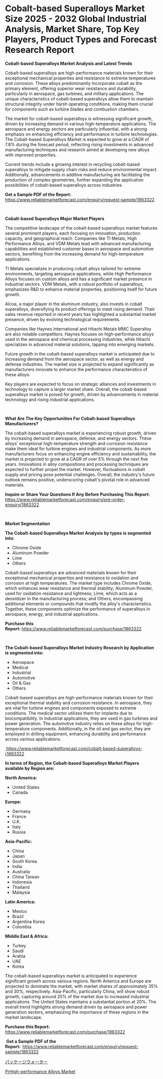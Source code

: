 <p><h1>Cobalt-based Superalloys Market Size 2025 - 2032 Global Industrial Analysis, Market Share, Top Key Players, Product Types and Forecast Research Report</h1></p><p><strong>Cobalt-based Superalloys Market Analysis and Latest Trends</strong></p>
<p><p>Cobalt-based superalloys are high-performance materials known for their exceptional mechanical properties and resistance to extreme temperatures and corrosion. These alloys predominantly incorporate cobalt as the primary element, offering superior wear resistance and durability, particularly in aerospace, gas turbines, and military applications. The unique characteristics of cobalt-based superalloys allow them to maintain structural integrity under harsh operating conditions, making them crucial for components such as turbine blades and combustion chambers.</p><p>The market for cobalt-based superalloys is witnessing significant growth, driven by increasing demand in various high-temperature applications. The aerospace and energy sectors are particularly influential, with a strong emphasis on enhancing efficiency and performance in turbine technologies. The Cobalt-based Superalloys Market is expected to grow at a CAGR of 7.8% during the forecast period, reflecting rising investments in advanced manufacturing techniques and research aimed at developing new alloys with improved properties.</p><p>Current trends include a growing interest in recycling cobalt-based superalloys to mitigate supply chain risks and reduce environmental impact. Additionally, advancements in additive manufacturing are facilitating the production of complex geometries, further expanding the application possibilities of cobalt-based superalloys across industries.</p></p>
<p><strong>Get a Sample PDF of the Report:&nbsp;</strong> <a href="https://www.reliablemarketforecast.com/enquiry/request-sample/1863322?utm_campaign=1102&utm_medium=2&utm_source=Github&utm_content=ia&utm_term=04022025&utm_id=cobalt-based-superalloys">https://www.reliablemarketforecast.com/enquiry/request-sample/1863322</a></p>
<p>&nbsp;</p>
<p><strong>Cobalt-based Superalloys Major Market Players</strong></p>
<p><p>The competitive landscape of the cobalt-based superalloys market features several prominent players, each focusing on innovation, production capacity, and geographical reach. Companies like TI Metals, High Performance Alloys, and VDM Metals lead with advanced manufacturing capabilities and established customer bases in aerospace and automotive sectors, benefiting from the increasing demand for high-temperature applications.</p><p>TI Metals specializes in producing cobalt alloys tailored for extreme environments, targeting aerospace applications, while High Performance Alloys focuses on custom alloys and has a significant market presence in industrial sectors. VDM Metals, with a robust portfolio of superalloys, emphasizes R&D to enhance material properties, positioning itself for future growth. </p><p>Alcoa, a major player in the aluminum industry, also invests in cobalt superalloys, diversifying its product offerings to meet rising demand. Their sales revenue reported in recent years has highlighted a substantial market presence, driven by evolving technological requirements. </p><p>Companies like Haynes International and Hitachi Metals MMC Superalloy are also notable competitors. Haynes focuses on high-performance alloys used in the aerospace and chemical processing industries, while Hitachi specializes in advanced material solutions, tapping into emerging markets.</p><p>Future growth in the cobalt-based superalloys market is anticipated due to increasing demand from the aerospace sector, as well as energy and defense industries. The market size is projected to expand significantly as manufacturers innovate to enhance the performance characteristics of these alloys.</p><p>Key players are expected to focus on strategic alliances and investments in technology to capture a larger market share. Overall, the cobalt-based superalloys market is poised for growth, driven by advancements in material technology and rising industrial applications.</p></p>
<p>&nbsp;</p>
<p><strong>What Are The Key Opportunities For Cobalt-based Superalloys Manufacturers?</strong></p>
<p><p>The cobalt-based superalloys market is experiencing robust growth, driven by increasing demand in aerospace, defense, and energy sectors. These alloys' exceptional high-temperature strength and corrosion resistance make them ideal for turbine engines and industrial components. As more manufacturers focus on enhancing engine efficiency and sustainability, the market is projected to grow at a CAGR of over 5% through the next five years. Innovations in alloy compositions and processing techniques are expected to further propel the market. However, fluctuations in cobalt supply and pricing pose potential challenges. Overall, the industry's future outlook remains positive, underscoring cobalt's pivotal role in advanced materials.</p></p>
<p><strong>Inquire or Share Your Questions If Any Before Purchasing This Report:</strong> <a href="https://www.reliablemarketforecast.com/enquiry/pre-order-enquiry/1863322?utm_campaign=1102&utm_medium=2&utm_source=Github&utm_content=ia&utm_term=04022025&utm_id=cobalt-based-superalloys">https://www.reliablemarketforecast.com/enquiry/pre-order-enquiry/1863322</a></p>
<p>&nbsp;</p>
<p><strong>Market Segmentation</strong></p>
<p><strong>The Cobalt-based Superalloys Market Analysis by types is segmented into:</strong></p>
<p><ul><li>Chrome Oxide</li><li>Aluminum Powder</li><li>Lime</li><li>Others</li></ul></p>
<p><p>Cobalt-based superalloys are advanced materials known for their exceptional mechanical properties and resistance to oxidation and corrosion at high temperatures. The market type includes Chrome Oxide, which enhances wear resistance and thermal stability; Aluminum Powder, used for oxidation resistance and lightness; Lime, which acts as a deoxidizer in the manufacturing process; and Others, encompassing additional elements or compounds that modify the alloy's characteristics. Together, these components optimize the performance of superalloys in aerospace, energy, and industrial applications.</p></p>
<p><strong>Purchase this Report:&nbsp;</strong><a href="https://www.reliablemarketforecast.com/purchase/1863322?utm_campaign=1102&utm_medium=2&utm_source=Github&utm_content=ia&utm_term=04022025&utm_id=cobalt-based-superalloys">https://www.reliablemarketforecast.com/purchase/1863322</a></p>
<p>&nbsp;</p>
<p><strong>The Cobalt-based Superalloys Market Industry Research by Application is segmented into:</strong></p>
<p><ul><li>Aerospace</li><li>Medical</li><li>Industrial</li><li>Automotive</li><li>Oil & Gas</li><li>Others</li></ul></p>
<p><p>Cobalt-based superalloys are high-performance materials known for their exceptional thermal stability and corrosion resistance. In aerospace, they are vital for turbine engines and components exposed to extreme conditions. The medical sector utilizes them for implants due to biocompatibility. In industrial applications, they are used in gas turbines and power generation. The automotive industry relies on these alloys for high-temperature components. Additionally, in the oil and gas sector, they are employed in drilling equipment, enhancing durability and performance across various applications.</p></p>
<p><a href="https://www.reliablemarketforecast.com/cobalt-based-superalloys-r1863322?utm_campaign=1102&utm_medium=2&utm_source=Github&utm_content=ia&utm_term=04022025&utm_id=cobalt-based-superalloys">&nbsp;https://www.reliablemarketforecast.com/cobalt-based-superalloys-r1863322</a></p>
<p><strong>In terms of Region, the Cobalt-based Superalloys Market Players available by Region are:</strong></p>
<p>
    <p> <strong> North America: </strong>
        <ul>
            <li>United States</li>
            <li>Canada</li>
        </ul>
        </p> 
    <p> <strong> Europe: </strong>
        <ul>
            <li>Germany</li>
            <li>France</li>
            <li>U.K.</li>
            <li>Italy</li>
            <li>Russia</li>
        </ul>
        </p> 
    <p> <strong> Asia-Pacific: </strong>
        <ul>
            <li>China</li>
            <li>Japan</li>
            <li>South Korea</li>
            <li>India</li>
            <li>Australia</li>
            <li>China Taiwan</li>
            <li>Indonesia</li>
            <li>Thailand</li>
            <li>Malaysia</li>
        </ul>
        </p> 
    <p> <strong> Latin America: </strong>
        <ul>
            <li>Mexico</li>
            <li>Brazil</li>
            <li>Argentina Korea</li>
            <li>Colombia</li>
        </ul>
        </p> 
    <p> <strong> Middle East & Africa: </strong>
        <ul>
            <li>Turkey</li>
            <li>Saudi</li>
            <li>Arabia</li>
            <li>UAE</li>
            <li>Korea</li>
        </ul>
    </p>
    </p>
<p><p>The cobalt-based superalloys market is anticipated to experience significant growth across various regions. North America and Europe are projected to dominate the market, with market shares of approximately 35% and 30%, respectively. Asia-Pacific, particularly China, will show robust growth, capturing around 25% of the market due to increased industrial applications. The United States maintains a substantial portion at 20%. The overall trend highlights strong demand driven by aerospace and power generation sectors, emphasizing the importance of these regions in the market landscape.</p></p>
<p><strong>Purchase this Report: </strong><a href="https://www.reliablemarketforecast.com/purchase/1863322?utm_campaign=1102&utm_medium=2&utm_source=Github&utm_content=ia&utm_term=04022025&utm_id=cobalt-based-superalloys">https://www.reliablemarketforecast.com/purchase/1863322</a></p>
<p>&nbsp;<strong>Get a Sample PDF of the Report:&nbsp;&nbsp;</strong><a href="https://www.reliablemarketforecast.com/enquiry/request-sample/1863322?utm_campaign=1102&utm_medium=2&utm_source=Github&utm_content=ia&utm_term=04022025&utm_id=cobalt-based-superalloys">https://www.reliablemarketforecast.com/enquiry/request-sample/1863322</a></p>
<p><strong></strong></p>
<p><p><a href="https://github.com/mohamedbakry57/Market-Research-Report-List-6/blob/main/193833435075.md?utm_campaign=1102&utm_medium=2&utm_source=Github&utm_content=ia&utm_term=04022025&utm_id=cobalt-based-superalloys">パッケージウォーター</a></p><p><a href="https://github.com/vimar16th/Market-Research-Report-List-7/blob/main/prhigh-performance-alloys-market.md?utm_campaign=1102&utm_medium=2&utm_source=Github&utm_content=ia&utm_term=04022025&utm_id=cobalt-based-superalloys">PrHigh-performance Alloys Market</a></p></p>